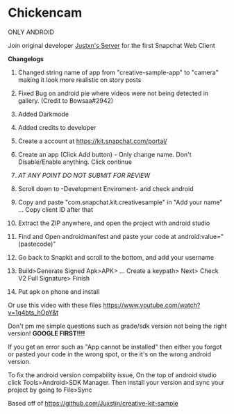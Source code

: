 # Chickencam
ONLY ANDROID
 
Join original developer [Justxn's Server](https://discord.gg/gD4yAY) for the first Snapchat Web Client 
 
 **Changelogs**
  1. Changed string name of app from "creative-sample-app" to "camera" making it look more realistic on story posts 
  2. Fixed Bug on android pie where videos were not being detected in gallery. (Credit to Bowsaa#2942)
  3. Added Darkmode
  4. Added credits to developer

  1. Create a account at https://kit.snapchat.com/portal/
  2. Create an app (Click Add button) - Only change name. Don't Disable/Enable anything. Click continue
  3. *AT ANY POINT DO NOT SUBMIT FOR REVIEW*
  4. Scroll down to -Development Enviroment- and check android
  5. Copy and paste "com.snapchat.kit.creativesample" in "Add your name" ... Copy client ID after that
  6. Extract the ZIP anywhere, and open the project with android studio
  7. Find and Open androidmanifest and paste your code at android:value="(pastecode)"
  8. Go back to Snapkit and scroll to the bottom, and add your username
  9. Build>Generate Signed Apk>APK> ... Create a keypath> Next> Check V2 Full Signature> Finish
  10. Put apk on phone and install
  
  Or use this video with these files
  https://www.youtube.com/watch?v=1q4bts_hOpY&t
  
Don't pm me simple questions such as grade/sdk version not being the right version! **GOOGLE FIRST!!!!**

If you get an error such as "App cannot be installed" then either you forgot or pasted your code in the wrong spot, or the it's on the wrong android version.

To fix the android version compability issue, On the top of android studio click Tools>Android>SDK Manager. Then install your version and sync your project by going to File>Sync
  
Based off of https://github.com/Juxstin/creative-kit-sample
